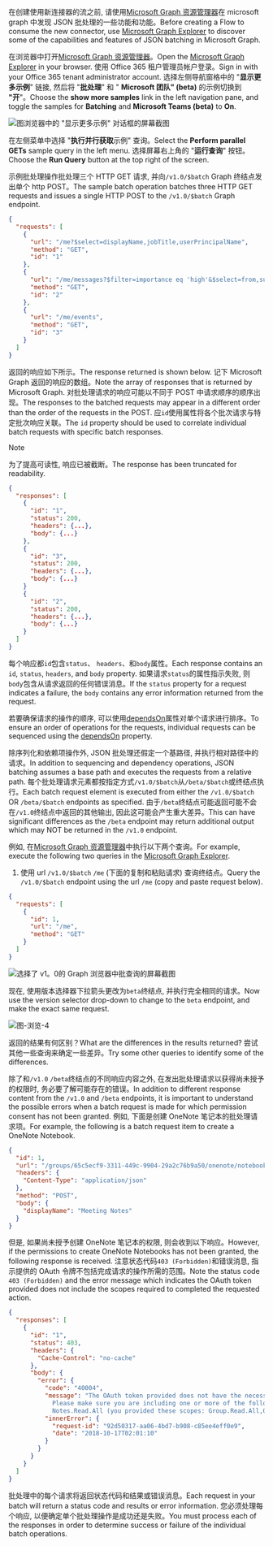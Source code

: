 <!-- markdownlint-disable MD002 MD041 -->

<span data-ttu-id="cea34-101">在创建使用新连接器的流之前, 请使用[Microsoft Graph 资源管理器](https://developer.microsoft.com/graph/graph-explorer)在 microsoft graph 中发现 JSON 批处理的一些功能和功能。</span><span class="sxs-lookup"><span data-stu-id="cea34-101">Before creating a Flow to consume the new connector, use [Microsoft Graph Explorer](https://developer.microsoft.com/graph/graph-explorer) to discover some of the capabilities and features of JSON batching in Microsoft Graph.</span></span>

<span data-ttu-id="cea34-102">在浏览器中打开[Microsoft Graph 资源管理器](https://developer.microsoft.com/graph/graph-explorer)。</span><span class="sxs-lookup"><span data-stu-id="cea34-102">Open the [Microsoft Graph Explorer](https://developer.microsoft.com/graph/graph-explorer) in your browser.</span></span> <span data-ttu-id="cea34-103">使用 Office 365 租户管理员帐户登录。</span><span class="sxs-lookup"><span data-stu-id="cea34-103">Sign in with your Office 365 tenant administrator account.</span></span> <span data-ttu-id="cea34-104">选择左侧导航窗格中的 "**显示更多示例**" 链接, 然后将 "**批处理**" 和 " **Microsoft 团队" (beta)** 的示例切换到 **"开**"。</span><span class="sxs-lookup"><span data-stu-id="cea34-104">Choose the **show more samples** link in the left navigation pane, and toggle the samples for **Batching** and **Microsoft Teams (beta)** to **On**.</span></span>

![图浏览器中的 "显示更多示例" 对话框的屏幕截图](./images/graph-explore1.png)

<span data-ttu-id="cea34-106">在左侧菜单中选择 "**执行并行获取**示例" 查询。</span><span class="sxs-lookup"><span data-stu-id="cea34-106">Select the **Perform parallel GETs** sample query in the left menu.</span></span> <span data-ttu-id="cea34-107">选择屏幕右上角的 "**运行查询**" 按钮。</span><span class="sxs-lookup"><span data-stu-id="cea34-107">Choose the **Run Query** button at the top right of the screen.</span></span>

<span data-ttu-id="cea34-108">示例批处理操作批处理三个 HTTP GET 请求, 并向`/v1.0/$batch` Graph 终结点发出单个 http POST。</span><span class="sxs-lookup"><span data-stu-id="cea34-108">The sample batch operation batches three HTTP GET requests and issues a single HTTP POST to the `/v1.0/$batch` Graph endpoint.</span></span>

```json
{
  "requests": [
    {
      "url": "/me?$select=displayName,jobTitle,userPrincipalName",
      "method": "GET",
      "id": "1"
    },
    {
      "url": "/me/messages?$filter=importance eq 'high'&$select=from,subject,receivedDateTime,bodyPreview",
      "method": "GET",
      "id": "2"
    },
    {
      "url": "/me/events",
      "method": "GET",
      "id": "3"
    }
  ]
}
```

<span data-ttu-id="cea34-109">返回的响应如下所示。</span><span class="sxs-lookup"><span data-stu-id="cea34-109">The response returned is shown below.</span></span> <span data-ttu-id="cea34-110">记下 Microsoft Graph 返回的响应的数组。</span><span class="sxs-lookup"><span data-stu-id="cea34-110">Note the array of responses that is returned by Microsoft Graph.</span></span> <span data-ttu-id="cea34-111">对批处理请求的响应可能以不同于 POST 中请求顺序的顺序出现。</span><span class="sxs-lookup"><span data-stu-id="cea34-111">The responses to the batched requests may appear in a different order than the order of the requests in the POST.</span></span> <span data-ttu-id="cea34-112">应`id`使用属性将各个批次请求与特定批次响应关联。</span><span class="sxs-lookup"><span data-stu-id="cea34-112">The `id` property should be used to correlate individual batch requests with specific batch responses.</span></span>

> [!NOTE]
> <span data-ttu-id="cea34-113">为了提高可读性, 响应已被截断。</span><span class="sxs-lookup"><span data-stu-id="cea34-113">The response has been truncated for readability.</span></span>

```json
{
  "responses": [
    {
      "id": "1",
      "status": 200,
      "headers": {...},
      "body": {...}
    },
    {
      "id": "3",
      "status": 200,
      "headers": {...},
      "body": {...}
    }
    {
      "id": "2",
      "status": 200,
      "headers": {...},
      "body": {...}
    }
  ]
}
```

<span data-ttu-id="cea34-114">每个响应都`id`包含`status`、 `headers`、和`body`属性。</span><span class="sxs-lookup"><span data-stu-id="cea34-114">Each response contains an `id`, `status`, `headers`, and `body` property.</span></span> <span data-ttu-id="cea34-115">如果请求`status`的属性指示失败, 则`body`包含从请求返回的任何错误消息。</span><span class="sxs-lookup"><span data-stu-id="cea34-115">If the `status` property for a request indicates a failure, the `body` contains any error information returned from the request.</span></span>

<span data-ttu-id="cea34-116">若要确保请求的操作的顺序, 可以使用[dependsOn](https://docs.microsoft.com/graph/json-batching#sequencing-requests-with-the-dependson-property)属性对单个请求进行排序。</span><span class="sxs-lookup"><span data-stu-id="cea34-116">To ensure an order of operations for the requests, individual requests can be sequenced using the [dependsOn](https://docs.microsoft.com/graph/json-batching#sequencing-requests-with-the-dependson-property) property.</span></span>

<span data-ttu-id="cea34-117">除序列化和依赖项操作外, JSON 批处理还假定一个基路径, 并执行相对路径中的请求。</span><span class="sxs-lookup"><span data-stu-id="cea34-117">In addition to sequencing and dependency operations, JSON batching assumes a base path and executes the requests from a relative path.</span></span> <span data-ttu-id="cea34-118">每个批处理请求元素都按指定方式`/v1.0/$batch`从`/beta/$batch`或终结点执行。</span><span class="sxs-lookup"><span data-stu-id="cea34-118">Each batch request element is executed from either the `/v1.0/$batch` OR `/beta/$batch` endpoints as specified.</span></span> <span data-ttu-id="cea34-119">由于`/beta`终结点可能返回可能不会在`/v1.0`终结点中返回的其他输出, 因此这可能会产生重大差异。</span><span class="sxs-lookup"><span data-stu-id="cea34-119">This can have significant differences as the `/beta` endpoint may return additional output which may NOT be returned in the `/v1.0` endpoint.</span></span>

<span data-ttu-id="cea34-120">例如, 在[Microsoft Graph 资源管理器](https://developer.microsoft.com/graph/graph-explorer)中执行以下两个查询。</span><span class="sxs-lookup"><span data-stu-id="cea34-120">For example, execute the following two queries in the [Microsoft Graph Explorer](https://developer.microsoft.com/graph/graph-explorer).</span></span>

1. <span data-ttu-id="cea34-121">使用 url `/v1.0/$batch` `/me` (下面的复制和粘贴请求) 查询终结点。</span><span class="sxs-lookup"><span data-stu-id="cea34-121">Query the `/v1.0/$batch` endpoint using the url `/me` (copy and paste request below).</span></span>

```json
{
  "requests": [
    {
      "id": 1,
      "url": "/me",
      "method": "GET"
    }
  ]
}
```

![选择了 v1。0的 Graph 浏览器中批查询的屏幕截图](./images/graph-explore3.png)

<span data-ttu-id="cea34-123">现在, 使用版本选择器下拉箭头更改为`beta`终结点, 并执行完全相同的请求。</span><span class="sxs-lookup"><span data-stu-id="cea34-123">Now use the version selector drop-down to change to the `beta` endpoint, and make the exact same request.</span></span>

![图-浏览-4](./images/graph-explore4.png)

<span data-ttu-id="cea34-125">返回的结果有何区别？</span><span class="sxs-lookup"><span data-stu-id="cea34-125">What are the differences in the results returned?</span></span> <span data-ttu-id="cea34-126">尝试其他一些查询来确定一些差异。</span><span class="sxs-lookup"><span data-stu-id="cea34-126">Try some other queries to identify some of the differences.</span></span>

<span data-ttu-id="cea34-127">除了和`/v1.0` `/beta`终结点的不同响应内容之外, 在发出批处理请求以获得尚未授予的权限时, 务必要了解可能存在的错误。</span><span class="sxs-lookup"><span data-stu-id="cea34-127">In addition to different response content from the `/v1.0` and `/beta` endpoints, it is important to understand the possible errors when a batch request is made for which permission consent has not been granted.</span></span> <span data-ttu-id="cea34-128">例如, 下面是创建 OneNote 笔记本的批处理请求项。</span><span class="sxs-lookup"><span data-stu-id="cea34-128">For example, the following is a batch request item to create a OneNote Notebook.</span></span>

```json
{
  "id": 1,
  "url": "/groups/65c5ecf9-3311-449c-9904-29a2c76b9a50/onenote/notebooks",
  "headers": {
    "Content-Type": "application/json"
  },
  "method": "POST",
  "body": {
    "displayName": "Meeting Notes"
  }
}
```

<span data-ttu-id="cea34-129">但是, 如果尚未授予创建 OneNote 笔记本的权限, 则会收到以下响应。</span><span class="sxs-lookup"><span data-stu-id="cea34-129">However, if the permissions to create OneNote Notebooks has not been granted, the following response is received.</span></span> <span data-ttu-id="cea34-130">注意状态代码`403 (Forbidden)`和错误消息, 指示提供的 OAuth 令牌不包括完成请求的操作所需的范围。</span><span class="sxs-lookup"><span data-stu-id="cea34-130">Note the status code `403 (Forbidden)` and the error message which indicates the OAuth token provided does not include the scopes required to completed the requested action.</span></span>

```json
{
  "responses": [
    {
      "id": "1",
      "status": 403,
      "headers": {
        "Cache-Control": "no-cache"
      },
      "body": {
        "error": {
          "code": "40004",
          "message": "The OAuth token provided does not have the necessary scopes to complete the request.
            Please make sure you are including one or more of the following scopes: Notes.ReadWrite.All,
            Notes.Read.All (you provided these scopes: Group.Read.All,Group.ReadWrite.All,User.Read,User.Read.All)",
          "innerError": {
            "request-id": "92d50317-aa06-4bd7-b908-c85ee4eff0e9",
            "date": "2018-10-17T02:01:10"
          }
        }
      }
    }
  ]
}
```

<span data-ttu-id="cea34-131">批处理中的每个请求将返回状态代码和结果或错误消息。</span><span class="sxs-lookup"><span data-stu-id="cea34-131">Each request in your batch will return a status code and results or error information.</span></span> <span data-ttu-id="cea34-132">您必须处理每个响应, 以便确定单个批处理操作是成功还是失败。</span><span class="sxs-lookup"><span data-stu-id="cea34-132">You must process each of the responses in order to determine success or failure of the individual batch operations.</span></span>